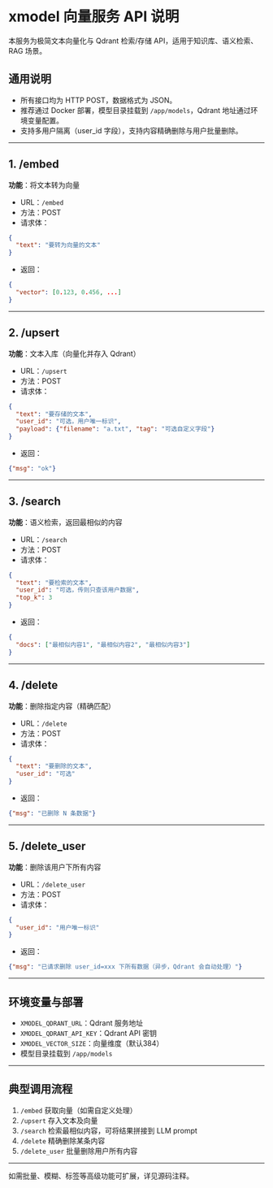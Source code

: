 # xmodel 向量服务 API 说明

本服务为极简文本向量化与 Qdrant 检索/存储 API，适用于知识库、语义检索、RAG 场景。

## 通用说明
- 所有接口均为 HTTP POST，数据格式为 JSON。
- 推荐通过 Docker 部署，模型目录挂载到 `/app/models`，Qdrant 地址通过环境变量配置。
- 支持多用户隔离（user_id 字段），支持内容精确删除与用户批量删除。

---

## 1. /embed
**功能**：将文本转为向量

- URL：`/embed`
- 方法：POST
- 请求体：
```json
{
  "text": "要转为向量的文本"
}
```
- 返回：
```json
{
  "vector": [0.123, 0.456, ...]
}
```

---

## 2. /upsert
**功能**：文本入库（向量化并存入 Qdrant）

- URL：`/upsert`
- 方法：POST
- 请求体：
```json
{
  "text": "要存储的文本",
  "user_id": "可选，用户唯一标识",
  "payload": {"filename": "a.txt", "tag": "可选自定义字段"}
}
```
- 返回：
```json
{"msg": "ok"}
```

---

## 3. /search
**功能**：语义检索，返回最相似的内容

- URL：`/search`
- 方法：POST
- 请求体：
```json
{
  "text": "要检索的文本",
  "user_id": "可选，传则只查该用户数据",
  "top_k": 3
}
```
- 返回：
```json
{
  "docs": ["最相似内容1", "最相似内容2", "最相似内容3"]
}
```

---

## 4. /delete
**功能**：删除指定内容（精确匹配）

- URL：`/delete`
- 方法：POST
- 请求体：
```json
{
  "text": "要删除的文本",
  "user_id": "可选"
}
```
- 返回：
```json
{"msg": "已删除 N 条数据"}
```

---

## 5. /delete_user
**功能**：删除该用户下所有内容

- URL：`/delete_user`
- 方法：POST
- 请求体：
```json
{
  "user_id": "用户唯一标识"
}
```
- 返回：
```json
{"msg": "已请求删除 user_id=xxx 下所有数据（异步，Qdrant 会自动处理）"}
```

---

## 环境变量与部署
- `XMODEL_QDRANT_URL`：Qdrant 服务地址
- `XMODEL_QDRANT_API_KEY`：Qdrant API 密钥
- `XMODEL_VECTOR_SIZE`：向量维度（默认384）
- 模型目录挂载到 `/app/models`

---

## 典型调用流程
1. `/embed` 获取向量（如需自定义处理）
2. `/upsert` 存入文本及向量
3. `/search` 检索最相似内容，可将结果拼接到 LLM prompt
4. `/delete` 精确删除某条内容
5. `/delete_user` 批量删除用户所有内容

---

如需批量、模糊、标签等高级功能可扩展，详见源码注释。
